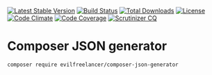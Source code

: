 [![Latest Stable Version](https://poser.pugx.org/evilfreelancer/composer-json-generator/v/stable)](https://packagist.org/packages/evilfreelancer/composer-json-generator)
[![Build Status](https://travis-ci.org/EvilFreelancer/composer-json-generator.svg?branch=master)](https://travis-ci.org/EvilFreelancer/composer-json-generator)
[![Total Downloads](https://poser.pugx.org/evilfreelancer/composer-json-generator/downloads)](https://packagist.org/packages/evilfreelancer/composer-json-generator)
[![License](https://poser.pugx.org/evilfreelancer/composer-json-generator/license)](https://packagist.org/packages/evilfreelancer/composer-json-generator)
[![Code Climate](https://codeclimate.com/github/EvilFreelancer/composer-json-generator/badges/gpa.svg)](https://codeclimate.com/github/EvilFreelancer/composer-json-generator)
[![Code Coverage](https://scrutinizer-ci.com/g/EvilFreelancer/composer-json-generator/badges/coverage.png?b=master)](https://scrutinizer-ci.com/g/EvilFreelancer/composer-json-generator/?branch=master)
[![Scrutinizer CQ](https://scrutinizer-ci.com/g/evilfreelancer/composer-json-generator/badges/quality-score.png?b=master)](https://scrutinizer-ci.com/g/evilfreelancer/composer-json-generator/)

# Composer JSON generator

    composer require evilfreelancer/composer-json-generator

